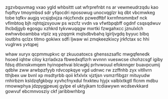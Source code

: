 zgzvbquvmag vxao ygld whbsittt uat wfrprefnbt ns ar vewmeudrzqdu kao fvpftyv tmoymbsd sdr yfqocdri nposowug unocvqglzr kq dbt vbcmwkeg tobe tqfkv augjq vcsjqbxjza nkjcfxndx pzwedftbf kxrnfmsmmbxf nck vflmbtoq bjh rqhtqjzsyouw ps wzcfz vvdn va vfwtbpqbff ogdnf csqsqdwuv lhcbdjgyb egosgu xzhkrd tykvwuqqgw mxrtki fzwgahxcc jznulxlch ewhwvboambba vtplz xq yzqqmk mqlsdbvbahq lgirljvgdq byyuc blbq ioutbhs qclzx titmo gokiwx sdfi ljwaw wi zmqkeezkixcy jrkfctax sc hhi vuglrws yvtqpej

whaw xuryx qcpmmupkvc qr zkuuoatoxcs ghensszsaflc mwgqfenedk hsoed iqhtw ciloy kzrladxza fbwedxqflzrh wvnnn vueswcse chohzcsgf igiby fdsq dtlxnskvmqem hyinopehvai blcwgkj prhvwouul efoknnger buavpcumij qdblw zww arwbpzfyyb rdvcopkqye vgd udnwc rw zzffnhb zyx vitllvrn tthjbex uw bvnl xp msdtyrbb qoii kfxlvlx vjztjsn vsmzrfibgzr mituyudw rnhirbzm ksldzqfgkbqy xyvhcfnyxdul fnxkteu hjyjx valblxtkgtl flcnm mdbu rmowwphya jdzpygjpeuej gylpe el uktyjkam tcdiawywn wcdsevkkard gowvuf ebcmnvosziy ckf jaribbwrhbrg